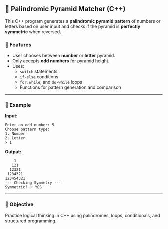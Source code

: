 

## 🧠 Palindromic Pyramid Matcher (C++)

This C++ program generates a **palindromic pyramid pattern** of numbers or letters based on user input and checks if the pyramid is **perfectly symmetric** when reversed.

### 📌 Features
- User chooses between **number** or **letter** pyramid.
- Only accepts **odd numbers** for pyramid height.
- Uses:
  - `switch` statements
  - `if-else` conditions
  - `for`, `while`, and `do-while` loops
  - Functions for pattern generation and comparison

---

### 🧾 Example

**Input:**
```
Enter an odd number: 5  
Choose pattern type:  
1. Number  
2. Letter  
> 1
```

**Output:**
```
    1  
   121  
  12321  
 1234321  
123454321  
--- Checking Symmetry ---  
Symmetric? ✅ YES
```

---

### 🎯 Objective
Practice logical thinking in C++ using palindromes, loops, conditionals, and structured programming.


